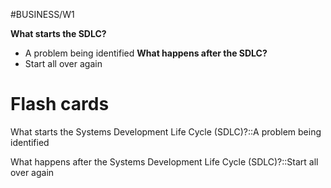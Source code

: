 #BUSINESS/W1 

**What starts the SDLC?**
- A problem being identified
**What happens after the SDLC?**
- Start all over again


# Flash cards


What starts the Systems Development Life Cycle (SDLC)?::A problem being identified

What happens after the Systems Development Life Cycle (SDLC)?::Start all over again
